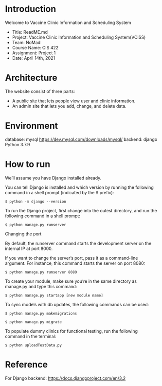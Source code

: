 # Introduction

Welcome to Vaccine Clinic Information and Scheduling System

* Title: ReadME.md
* Project: Vaccine Clinic Information and Scheduling System(VCISS)
* Team: NoMad
* Course Name: CIS 422
* Assignment: Project 1
* Date: April 14th, 2021

# Architecture

The website consist of three parts:

* A public site that lets people view user and clinic information.
* An admin site that lets you add, change, and delete data.

# Environment

database: mysql https://dev.mysql.com/downloads/mysql/
backend: django Python 3.7.9

# How to run

We’ll assume you have Django installed already.

You can tell Django is installed and which version by running the following command in a shell prompt (indicated by the
$ prefix):

`$ python -m django --version`

To run the Django project, first change into the outest directory, and run the following command in a shell prompt:

`$ python manage.py runserver `

Changing the port

By default, the runserver command starts the development server on the internal IP at port 8000.

If you want to change the server’s port, pass it as a command-line argument. For instance, this command starts the
server on port 8080:

`$ python manage.py runserver 8080`

To create your module, make sure you’re in the same directory as manage.py and type this command:

`$ python manage.py startapp [new module name]`

To sync models with db updates, the following commands can be used:

`$ python manage.py makemigrations`

`$ python manage.py migrate `

To populate dummy clinics for functional testing, run the following command in the terminal:

`$ python uploadTestData.py `

# Reference

For Django backend: https://docs.djangoproject.com/en/3.2

